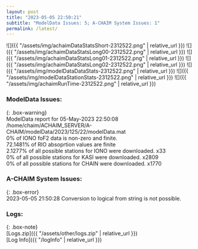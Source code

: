 ```yaml
---
layout: post
title: "2023-05-05 22:50:21"
subtitle: "ModelData Issues: 5; A-CHAIM System Issues: 1"
permalink: /latest/
---
```


![]({{ "/assets/img/achaimDataStatsShort-2312522.png" | relative_url }})
![]({{ "/assets/img/achaimDataStatsLong00-2312522.png" | relative_url }})
![]({{ "/assets/img/achaimDataStatsLong01-2312522.png" | relative_url }})
![]({{ "/assets/img/achaimDataStatsLong02-2312522.png" | relative_url }})
![]({{ "/assets/img/modelDataDataStats-2312522.png" | relative_url }})
![]({{ "/assets/img/modelDataStationStats-2312522.png" | relative_url }})
![]({{ "/assets/img/achaimRunTime-2312522.png" | relative_url }})


### ModelData Issues:  
  
{: .box-warning}  
 ModelData report for 05-May-2023 22:50:08   
 /home/chaim/ACHAIM_SERVER/A-CHAIM/modelData/2023/125/22/modelData.mat   
 0% of IONO foF2 data is non-zero and finite.   
 72.1481% of RIO absoprtion values are finite   
 2.1277% of all possible stations for IONO were downloaded. x33   
 0% of all possible stations for KASI were downloaded. x2809   
 0% of all possible stations for CHAIN were downloaded. x1770   
  
### A-CHAIM System Issues:  
  
{: .box-error}  
2023-05-05 21:50:28 Conversion to logical from string is not possible.  

### Logs:  
  
{: .box-note}  
[Logs.zip]({{ "/assets/other/logs.zip" | relative_url }})  
[Log Info]({{ "/logInfo" | relative_url }})  
